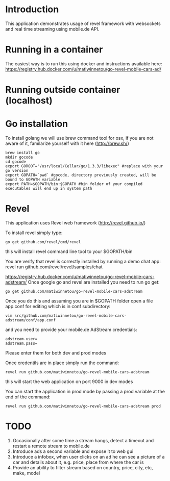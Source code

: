 # Introduction

This application demonstrates usage of revel framework with websockets and real time streaming using mobile.de API.

# Running in a container
The easiest way is to run this using docker and instructions available here:
https://registry.hub.docker.com/u/matiwinnetou/go-revel-mobile-cars-ad/

# Running outside container (localhost)

# Go installation
To install golang we will use brew command tool for osx, if you are not aware of it, familarize yourself with it here (http://brew.sh/)

```
brew install go
mkdir gocode
cd gocode
export GOROOT="/usr/local/Cellar/go/1.3.3/libexec" #replace with your go version
export GOPATH=`pwd` #gocode, directory previously created, will be bound to GOPATH variable
export PATH=$GOPATH/bin:$GOPATH #bin folder of your compiled executables will end up in system path
```

# Revel
This application uses Revel web framework (http://revel.github.io/)

To install revel simply type:
```
go get github.com/revel/cmd/revel
```

this will install revel command line tool to your $GOPATH/bin

You are verify that revel is correctly installed by running a demo chat app:
revel run github.com/revel/revel/samples/chat

https://registry.hub.docker.com/u/matiwinnetou/go-revel-mobile-cars-adstream/
Once google go and revel are installed you need to run go get:
```
go get github.com/matiwinnetou/go-revel-mobile-cars-adstream
```

Once you do this and assuming you are in $GOPATH folder open a file app.conf for editing which is in conf subdirectory:
```
vim src/github.com/matiwinnetou/go-revel-mobile-cars-adstream/conf/app.conf
```
and you need to provide your mobile.de AdStream credentials:
```
adstream.user=
adstream.pass=
```
Please enter them for both dev and prod modes

Once credentils are in place simply run the command:
```
revel run github.com/matiwinnetou/go-revel-mobile-cars-adstream
```
this will start the web application on port 9000 in dev modes

You can start the application in prod mode by passing a prod variable at the end of the command:
```
revel run github.com/matiwinnetou/go-revel-mobile-cars-adstream prod
```

# TODO
1. Occasionally after some time a stream hangs, detect a timeout and restart a remote stream to mobile.de
2. Introduce ads a second variable and expose it to web gui
3. Introduce a infobox, when user clicks on an ad he can see a picture of a car and details about it, e.g. price, place from where the car is
4. Provide an ability to filter stream based on country, price, city, etc, make, model
